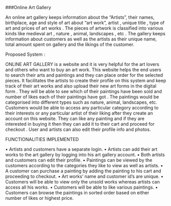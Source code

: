###Online Art Gallery

<div id="pgc-576-0-0" class="panel-grid-cell" data-weight="1">
<div id="panel-576-0-0-1" class="so-panel widget widget_sow-editor" data-index="1" data-style="{&quot;background_display&quot;:&quot;tile&quot;}">
<div class="so-widget-sow-editor so-widget-sow-editor-base">
<div class="siteorigin-widget-tinymce textwidget">

An online art gallery keeps information about the “Artists”, their names, birthplace, age and style of art about “art work”, artist , unique title , type of art and prices of art works . The pieces of artwork is classified into various kinds like medieval art , nature , animal,  landscapes , etc . The gallery keeps information about customers as well as the artists as their unique name, total amount spent on gallery and the likings of the customer.

Proposed System :

ONLINE ART GALLERY is a website and it is very helpful for the art lovers and others who want to buy an art work.
This website helps the end users to search their arts and paintings and they can place order for the selected pieces. It facilitates the artists to create their profile on this system and keep track of their art works and also upload their new art forms in the digital form . They will be able to see which of their paintings have been sold and number of likes each of their paintings have got . The paintings would be categorised into different types such as nature, animal, landscapes, etc. Customers would be able to access any particular category according to their interests or any particular artist of their liking after they create an account on this website. They can like any painting and if they are interested in buying it then they can add it to their cart and proceed for checkout . User and artists can also edit their profile info and photos.

FUNCTIONALITIES IMPLEMENTED

•	Artists and customers have a separate login.
•	Artists can add their art works to the art gallery by logging into his art gallery account.
•	Both artists and customers can edit their profile.
•	Paintings can be viewed by the customers according to the categories they like to view as well as artists.
•	A customer can purchase a painting by adding the painting to his cart and proceeding to checkout.
•	Art works’ name and customer id’s are unique.
•	Customers will be able to view only the unsold works whereas artists can access all his works.
•	Customers will be able to like various paintings.
•	Customers can browse the paintings in sorted order based on either number of likes or highest price.



</div>
</div>
</div>
</div>
